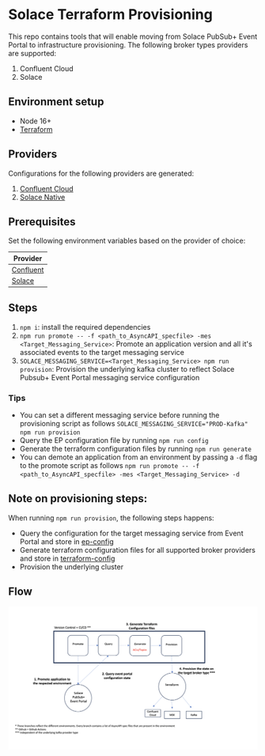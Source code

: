 # Solace Terraform Provisioning

This repo contains tools that will enable moving from Solace PubSub+ Event Portal to infrastructure provisioning. The following broker types providers are supported:

1. Confluent Cloud
1. Solace

## Environment setup

- Node 16+
- [Terraform](https://developer.hashicorp.com/terraform/tutorials/aws-get-started/install-cli)

## Providers

Configurations for the following providers are generated: 

1. [Confluent Cloud](https://registry.terraform.io/providers/confluentinc/confluent/latest/docs)
1. [Solace Native](https://registry.terraform.io/providers/SolaceProducts/solacebroker/latest)

## Prerequisites

Set the following environment variables based on the provider of choice:

| Provider  | 
| ------------- |
| [Confluent](./template/confluent/envvars.md) |
| [Solace](./template/solace/envvars.md) |

## Steps
1. `npm i`: install the required dependencies
1. `npm run promote -- -f <path_to_AsyncAPI_specfile> -mes <Target_Messaging_Service>`: Promote an application version and all it's associated events to the target messaging service
1. `SOLACE_MESSAGING_SERVICE=<Target_Messaging_Service> npm run provision`: Provision the underlying kafka cluster to reflect Solace Pubsub+ Event Portal messaging service configuration

### Tips 

- You can set a different messaging service before running the provisioning script as follows
`SOLACE_MESSAGING_SERVICE="PROD-Kafka" npm run provision`
- Query the EP configuration file by running `npm run config`
- Generate the terraform configuration files by running `npm run generate`
- You can demote an application from an environment by passing a `-d` flag to the promote script as follows `npm run promote -- -f <path_to_AsyncAPI_specfile> -mes <Target_Messaging_Service> -d`

## Note on provisioning steps:
When running `npm run provision`, the following steps happens:
- Query the configuration for the target messaging service from Event Portal and store in [ep-config](./ep-config)
- Generate terraform configuration files for all supported broker providers and store in [terraform-config](./terraform-config)
- Provision the underlying cluster

## Flow
![flow](./flow.png)

